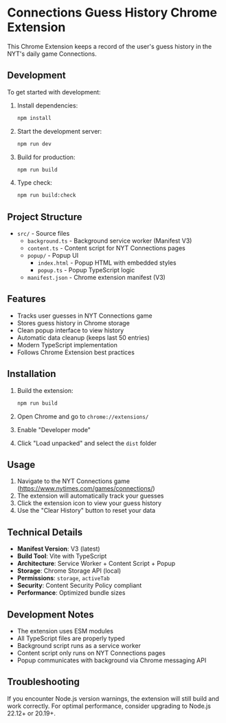 # Connections Guess History Chrome Extension

This Chrome Extension keeps a record of the user's guess history in the NYT's daily game Connections.

## Development

To get started with development:

1. Install dependencies:
   ```bash
   npm install
   ```

2. Start the development server:
   ```bash
   npm run dev
   ```

3. Build for production:
   ```bash
   npm run build
   ```

4. Type check:
   ```bash
   npm run build:check
   ```

## Project Structure

- `src/` - Source files
  - `background.ts` - Background service worker (Manifest V3)
  - `content.ts` - Content script for NYT Connections pages
  - `popup/` - Popup UI
    - `index.html` - Popup HTML with embedded styles
    - `popup.ts` - Popup TypeScript logic
  - `manifest.json` - Chrome extension manifest (V3)

## Features

- Tracks user guesses in NYT Connections game
- Stores guess history in Chrome storage
- Clean popup interface to view history
- Automatic data cleanup (keeps last 50 entries)
- Modern TypeScript implementation
- Follows Chrome Extension best practices

## Installation

1. Build the extension:
   ```bash
   npm run build
   ```

2. Open Chrome and go to `chrome://extensions/`

3. Enable "Developer mode"

4. Click "Load unpacked" and select the `dist` folder

## Usage

1. Navigate to the NYT Connections game (https://www.nytimes.com/games/connections/)
2. The extension will automatically track your guesses
3. Click the extension icon to view your guess history
4. Use the "Clear History" button to reset your data

## Technical Details

- **Manifest Version**: V3 (latest)
- **Build Tool**: Vite with TypeScript
- **Architecture**: Service Worker + Content Script + Popup
- **Storage**: Chrome Storage API (local)
- **Permissions**: `storage`, `activeTab`
- **Security**: Content Security Policy compliant
- **Performance**: Optimized bundle sizes

## Development Notes

- The extension uses ESM modules
- All TypeScript files are properly typed
- Background script runs as a service worker
- Content script only runs on NYT Connections pages
- Popup communicates with background via Chrome messaging API

## Troubleshooting

If you encounter Node.js version warnings, the extension will still build and work correctly. For optimal performance, consider upgrading to Node.js 22.12+ or 20.19+.